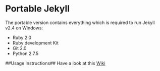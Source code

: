 Portable Jekyll
==============

The portable version contains everything which is required to run Jekyll v2.4 on Windows:

* Ruby 2.0
* Ruby development Kit
* Git 2.0
* Python 2.7.5

##Usage Instructions##
Have a look at this [Wiki](https://github.com/madhur/PortableJekyll/wiki)
